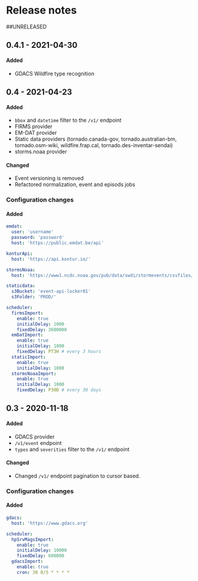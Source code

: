 # Release notes

##UNRELEASED

## 0.4.1 - 2021-04-30
#### Added 
- GDACS Wildfire type recognition 

## 0.4 - 2021-04-23
#### Added
- `bbox` and `datetime` filter to the `/v1/` endpoint
- FIRMS provider
- EM-DAT provider
- Static data providers (tornado.canada-gov, tornado.australian-bm, tornado.osm-wiki, wildfire.frap.cal, tornado.des-inventar-sendai)
- storms.noaa provider
#### Changed
- Event versioning is removed 
- Refactored normalization, event and episods jobs

### Configuration changes
#### Added
```yaml
emdat:
  user: 'username'
  password: 'password'
  host: 'https://public.emdat.be/api'

konturApi:
  host: 'https://api.kontur.io/'

stormsNoaa:
  host: 'https://www1.ncdc.noaa.gov/pub/data/swdi/stormevents/csvfiles/'

staticdata:
  s3Bucket: 'event-api-locker01'
  s3Folder: 'PROD/'

scheduler:
  firmsImport:
    enable: true
    initialDelay: 1000
    fixedDelay: 3600000
  emDatImport:
    enable: true
    initialDelay: 1000
    fixedDelay: PT3H # every 3 hours
  staticImport:
    enable: true
    initialDelay: 1000
  stormsNoaaImport:
    enable: true
    initialDelay: 1000
    fixedDelay: P30D # every 30 days
```

## 0.3 - 2020-11-18
#### Added
- GDACS provider
- `/v1/event` endpoint
- `types` and `severities` filter to the `/v1/` endpoint
#### Changed
- Changed `/v1/` endpoint pagination to cursor based.

### Configuration changes
#### Added
```yaml
gdacs:
  host: 'https://www.gdacs.org'

scheduler:
  hpSrvMagsImport:
    enable: true
    initialDelay: 10000
    fixedDelay: 600000
  gdacsImport:
    enable: true
    cron: 30 0/5 * * * *
```
